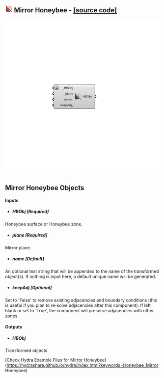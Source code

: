 ## ![](../../images/icons/Mirror_Honeybee.png) Mirror Honeybee - [[source code]](https://github.com/mostaphaRoudsari/honeybee/tree/master/src/Honeybee_Mirror%20Honeybee.py)

![](../../images/components/Mirror_Honeybee.png)

Mirror Honeybee Objects
 -
 

#### Inputs
* ##### HBObj [Required]
Honeybee surface or Honeybee zone.
* ##### plane [Required]
Mirror plane.
* ##### name [Default]
An optional text string that will be appended to the name of the transformed object(s).  If nothing is input here, a default unique name will be generated.
* ##### keepAdj [Optional]
Set to 'False' to remove existing adjacencies and boundary conditions (this is useful if you plan to re-solve adjacencies after this component). If left blank or set to 'True', the component will preserve adjacencies with other zones.

#### Outputs
* ##### HBObj
Transformed objects


[Check Hydra Example Files for Mirror Honeybee](https://hydrashare.github.io/hydra/index.html?keywords=Honeybee_Mirror Honeybee)